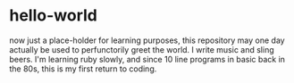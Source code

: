 # hello-world
now just a place-holder for learning purposes, this repository may one day actually be used to perfunctorily greet the world.
I write music and sling beers. I'm learning ruby slowly, and since 10 line programs in basic back in the 80s, this is my first return to coding.
